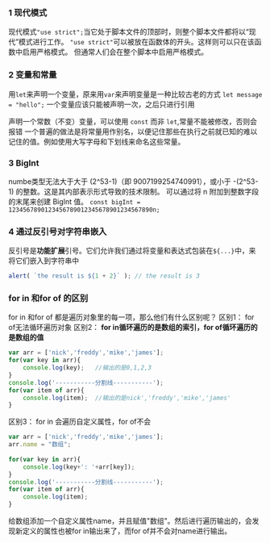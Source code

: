 ### 1 现代模式
现代模式`"use strict";`当它处于脚本文件的顶部时，则整个脚本文件都将以“现代”模式进行工作。
`"use strict"`可以被放在函数体的开头。这样则可以只在该函数中启用严格模式。
但通常人们会在整个脚本中启用严格模式。

### 2 变量和常量
用`let`来声明一个变量，原来用`var`来声明变量是一种比较古老的方式
`let message = "hello";`
一个变量应该只能被声明一次，之后只进行引用

声明一个常数（不变）变量，可以使用 `const` 而非 `let`,常量不能被修改，否则会报错
一个普遍的做法是将常量用作别名，以便记住那些在执行之前就已知的难以记住的值。例如使用大写字母和下划线来命名这些常量。

### 3 BigInt
numbe类型无法大于大于 (2^53-1)（即 9007199254740991），或小于 -(2^53-1) 的整数。这是其内部表示形式导致的技术限制。
可以通过将 n 附加到整数字段的末尾来创建 BigInt 值。
`const bigInt = 1234567890123456789012345678901234567890n;`

### 4 通过反引号对字符串嵌入
反引号是**功能扩展**引号。它们允许我们通过将变量和表达式包装在`${...}`中，来将它们嵌入到字符串中
```js
alert( `the result is ${1 + 2}` ); // the result is 3
```

### for in 和for of 的区别
for in 和for of 都是遍历对象里的每一项，那么他们有什么区别呢？
区别1： for of无法循环遍历对象
区别2： **for in循环遍历的是数组的索引，for of循环遍历的是数组的值**
```js
var arr = ['nick','freddy','mike','james'];
for(var key in arr){
    console.log(key);	//输出的是0,1,2,3
}
console.log('-----------分割线-----------');
for(var item of arr){	
    console.log(item);  //输出的是nick','freddy','mike','james'
}
```
区别3： for in 会遍历自定义属性，for of不会
```js
var arr = ['nick','freddy','mike','james'];
arr.name = "数组";
 
for(var key in arr){
    console.log(key+': '+arr[key]);	
}
console.log('-----------分割线-----------');
for(var item of arr){	
    console.log(item);
}
```
给数组添加一个自定义属性name，并且赋值"数组"。然后进行遍历输出的，会发现新定义的属性也被for in输出来了，而for of并不会对name进行输出。